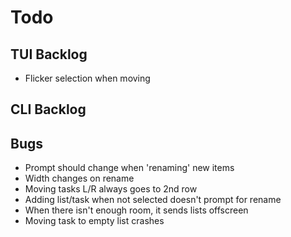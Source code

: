 # Todo

## TUI Backlog

- Flicker selection when moving

## CLI Backlog


## Bugs

- Prompt should change when 'renaming' new items
- Width changes on rename
- Moving tasks L/R always goes to 2nd row
- Adding list/task when not selected doesn't prompt for rename
- When there isn't enough room, it sends lists offscreen
- Moving task to empty list crashes
